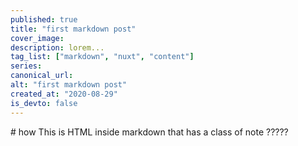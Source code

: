 ```yaml
---
published: true
title: "first markdown post"
cover_image:
description: lorem...
tag_list: ["markdown", "nuxt", "content"]
series:
canonical_url:
alt: "first markdown post"
created_at: "2020-08-29"
is_devto: false
---
```


<div class="p-4 mb-4 text-white bg-blue-500">
  # how
  This is HTML inside markdown that has a class of note ?????
</div>
